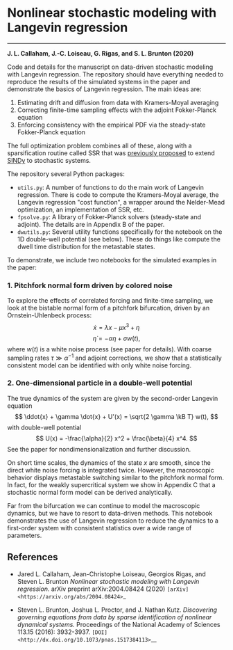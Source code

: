 # Nonlinear stochastic modeling with Langevin regression
___________
__J. L. Callaham, J.-C. Loiseau, G. Rigas, and S. L. Brunton (2020)__

Code and details for the manuscript on data-driven stochastic modeling with Langevin regression. The repository should have everything needed to reproduce the results of the simulated systems in the paper and demonstrate the basics of Langevin regression. The main ideas are:

1. Estimating drift and diffusion from data with Kramers-Moyal averaging
2. Correcting finite-time sampling effects with the adjoint Fokker-Planck equation
3. Enforcing consistency with the empirical PDF via the steady-state Fokker-Planck equation

The full optimization problem combines all of these, along with a sparsification routine called SSR that was [previously proposed](https://arxiv.org/abs/1712.02432) to extend [SINDy](https://github.com/dynamicslab/pysindy) to stochastic systems.

The repository several Python packages:

* `utils.py`: A number of functions to do the main work of Langevin regression.  There is code to compute the Kramers-Moyal average, the Langevin regression "cost function", a wrapper around the Nelder-Mead optimization, an implementation of SSR, etc.
*  `fpsolve.py`: A library of Fokker-Planck solvers (steady-state and adjoint).  The details are in Appendix B of the paper.
*  `dwutils.py`: Several utility functions specifically for the notebook on the 1D double-well potential (see below).  These do things like compute the dwell time distribution for the metastable states.

To demonstrate, we include two notebooks for the simulated examples in the paper:

### 1. Pitchfork normal form driven by colored noise

To explore the effects of correlated forcing and finite-time sampling, we look at the bistable normal form of a pitchfork bifurcation, driven by an Ornstein-Uhlenbeck process:
$$
\dot{x} = \lambda x - \mu x^3 + \eta
$$
$$
\dot{\eta} = - \alpha \eta + \sigma w(t),
$$
where $w(t)$ is a white noise process (see paper for details).
With coarse sampling rates $\tau \gg \alpha^{-1}$ and adjoint corrections, we show that a statistically consistent model can be identified with only white noise forcing.

### 2. One-dimensional particle in a double-well potential

The true dynamics of the system are given by the second-order Langevin equation
$$
\ddot{x} + \gamma \dot{x} + U'(x) = \sqrt{2 \gamma \kB T} w(t),
$$
with double-well potential
$$
U(x) = -\frac{\alpha}{2} x^2 + \frac{\beta}{4} x^4.
$$
See the paper for nondimensionalization and further discussion.

On short time scales, the dynamics of the state $x$ are smooth, since the direct white noise forcing is integrated twice.  However, the macroscopic behavior displays metastable switching similar to the pitchfork normal form. In fact, for the weakly supercritical system we show in Appendix C that a stochastic normal form model can be derived analytically.

Far from the bifurcation we can continue to model the macroscopic dynamics, but we have to resort to data-driven methods.
This notebook demonstrates the use of Langevin regression to reduce the dynamics to a first-order system with consistent statistics over a wide range of parameters.


References
----------------------
-  Jared L. Callaham,
   Jean-Christophe Loiseau,
   Georgios Rigas,
   and Steven L. Brunton
   *Nonlinear stochastic modeling with Langevin regression.* arXiv preprint arXiv:2004.08424 (2020)
   `[arXiv] <https://arxiv.org/abs/2004.08424>`_

-  Steven L. Brunton, Joshua L. Proctor, and J. Nathan Kutz.
   *Discovering governing equations from data by sparse identification
   of nonlinear dynamical systems.* Proceedings of the National
   Academy of Sciences 113.15 (2016): 3932-3937.
   `[DOI] <http://dx.doi.org/10.1073/pnas.1517384113>`__